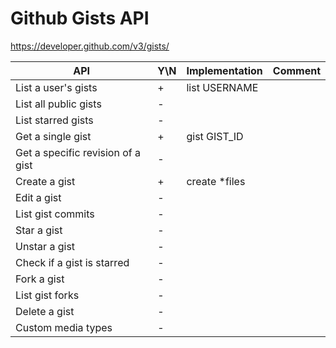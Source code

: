 # Github Gists API
https://developer.github.com/v3/gists/

| API                               | Y\N | Implementation | Comment |
|-----------------------------------|-----|----------------|---------|
| List a user's gists               | +   | list USERNAME  |         |
| List all public gists             | -   |                |         |
| List starred gists                | -   |                |         |
| Get a single gist                 | +   | gist GIST_ID   |         |
| Get a specific revision of a gist | -   |                |         |
| Create a gist                     | +   | create *files  |         |
| Edit a gist                       | -   |                |         |
| List gist commits                 | -   |                |         |
| Star a gist                       | -   |                |         |
| Unstar a gist                     | -   |                |         |
| Check if a gist is starred        | -   |                |         |
| Fork a gist                       | -   |                |         |
| List gist forks                   | -   |                |         |
| Delete a gist                     | -   |                |         |
| Custom media types                | -   |                |         |
